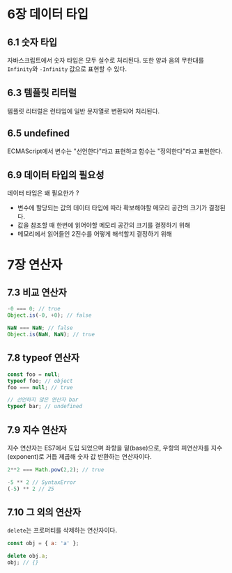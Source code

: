 # 6장 데이터 타입

## 6.1 숫자 타입

자바스크립트에서 숫자 타입은 모두 실수로 처리된다. 또한 양과 음의 무한대를 `Infinity`와 `-Infinity` 값으로 표현할 수 있다.

## 6.3 템플릿 리터럴

템플릿 리터럴은 런타임에 일반 문자열로 변환되어 처리된다.

## 6.5 undefined

ECMAScript에서 변수는 "선언한다"라고 표현하고 함수는 "정의한다"라고 표현한다.

## 6.9 데이터 타입의 필요성

데이터 타입은 왜 필요한가 ?

- 변수에 할당되는 값의 데이터 타입에 따라 확보해야할 메모리 공간의 크기가 결정된다.
- 값을 참조할 때 한번에 읽어야할 메모리 공간의 크기를 결정하기 위해
- 메모리에서 읽어들인 2진수를 어떻게 해석할지 결정하기 위해

# 7장 연산자

## 7.3 비교 연산자

```javascript
-0 === 0; // true
Object.is(-0, +0); // false

NaN === NaN; // false
Object.is(NaN, NaN); // true
```

## 7.8 typeof 연산자

```javascript
const foo = null;
typeof foo; // object
foo === null; // true

// 선언하지 않은 연산자 bar
typeof bar; // undefined
```

## 7.9 지수 연산자

지수 연산자는 ES7에서 도입 되었으며 좌항을 밑(base)으로, 우항의 피연산자를 지수(exponent)로 거듭 제곱해 숫자 값 반환하는 연산자이다.

```javascript
2**2 === Math.pow(2,2); // true

-5 ** 2 // SyntaxError
(-5) ** 2 // 25
```

## 7.10 그 외의 연산자

`delete`는 프로퍼티를 삭제하는 연산자이다.

```javascript
const obj = { a: 'a' };

delete obj.a;
obj; // {}
```
